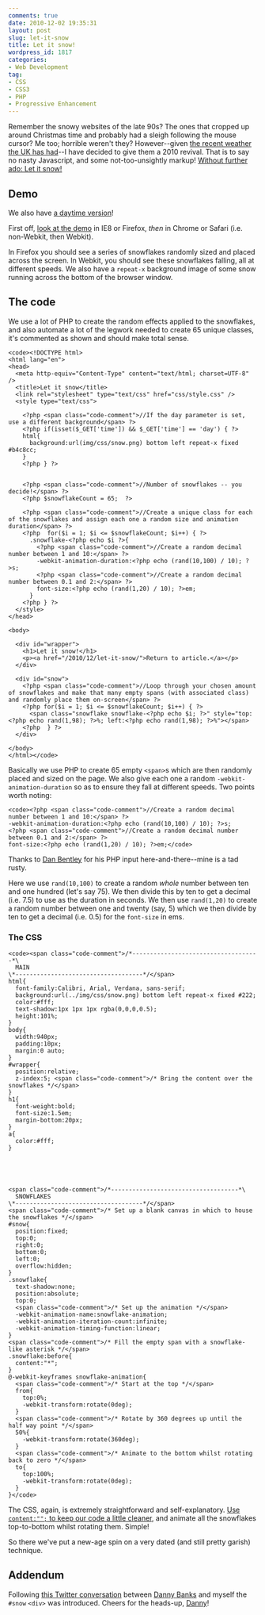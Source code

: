 ```yaml
---
comments: true
date: 2010-12-02 19:35:31
layout: post
slug: let-it-snow
title: Let it snow!
wordpress_id: 1817
categories:
- Web Development
tag:
- CSS
- CSS3
- PHP
- Progressive Enhancement
---
```


Remember the snowy websites of the late 90s? The ones that cropped up around Christmas time and probably had a sleigh following the mouse cursor? Me too; horrible weren't they? However--given [the recent weather the UK has had](http://www.bbc.co.uk/news/uk-scotland-11901718)--I have decided to give them a 2010 revival. That is to say no nasty Javascript, and some not-too-unsightly markup! [Without further ado: Let it snow!](/demos/snow/)



## Demo





We also have [a daytime version](/demos/snow/?time=day)!



First off, [look at the demo](/demos/snow/) in IE8 or Firefox, _then_ in Chrome or Safari (i.e. non-Webkit, then Webkit).

In Firefox you should see a series of snowflakes randomly sized and placed across the screen. In Webkit, you should see these snowflakes falling, all at different speeds. We also have a `repeat-x` background image of some snow running across the bottom of the browser window.



## The code



We use a lot of PHP to create the random effects applied to the snowflakes, and also automate a lot of the legwork needed to create 65 unique classes, it's commented as shown and should make total sense.


    
    <code><!DOCTYPE html>
    <html lang="en">
    <head>
      <meta http-equiv="Content-Type" content="text/html; charset=UTF-8" />
      <title>Let it snow</title>
      <link rel="stylesheet" type="text/css" href="css/style.css" />
      <style type="text/css">
        
        <?php <span class="code-comment">//If the day parameter is set, use a different background</span> ?>
        <?php if(isset($_GET['time']) && $_GET['time'] == 'day') { ?>
        html{
          background:url(img/css/snow.png) bottom left repeat-x fixed #b4c8cc;
        }
        <?php } ?>
    
      
        <?php <span class="code-comment">//Number of snowflakes -- you decide!</span> ?>
        <?php $snowflakeCount = 65;  ?>
    
        <?php <span class="code-comment">//Create a unique class for each of the snowflakes and assign each one a random size and animation duration</span> ?>
        <?php  for($i = 1; $i <= $snowflakeCount; $i++) { ?>
          .snowflake-<?php echo $i ?>{
            <?php <span class="code-comment">//Create a random decimal number between 1 and 10:</span> ?>
            -webkit-animation-duration:<?php echo (rand(10,100) / 10); ?>s;
            <?php <span class="code-comment">//Create a random decimal number between 0.1 and 2:</span> ?>
            font-size:<?php echo (rand(1,20) / 10); ?>em;
          }
        <?php } ?>
      </style>
    </head>
    
    <body>
    
      <div id="wrapper">
        <h1>Let it snow!</h1>
        <p><a href="/2010/12/let-it-snow/">Return to article.</a></p>
      </div>
    
      <div id="snow">
        <?php <span class="code-comment">//Loop through your chosen amount of snowflakes and make that many empty spans (with associated class) and randomly place them on-screen</span> ?>
        <?php for($i = 1; $i <= $snowflakeCount; $i++) { ?>
          <span class="snowflake snowflake-<?php echo $i; ?>" style="top:<?php echo rand(1,98); ?>%; left:<?php echo rand(1,98); ?>%"></span>
        <?php  } ?>
      </div>
    
    </body>
    </html></code>



Basically we use PHP to create 65 empty `<span>`s which are then randomly placed and sized on the page. We also give each one a random `-webkit-animation-duration` so as to ensure they fall at different speeds. Two points worth noting:


    
    <code><?php <span class="code-comment">//Create a random decimal number between 1 and 10:</span> ?>
    -webkit-animation-duration:<?php echo (rand(10,100) / 10); ?>s;
    <?php <span class="code-comment">//Create a random decimal number between 0.1 and 2:</span> ?>
    font-size:<?php echo (rand(1,20) / 10); ?>em;</code>





Thanks to [Dan Bentley](http://twitter.com/punch_n_pie) for his PHP input here-and-there--mine is a tad rusty.



Here we use `rand(10,100)` to create a random _whole_ number between ten and one hundred (let's say 75). We then divide this by ten to get a decimal (i.e. 7.5) to use as the duration in seconds.
We then use `rand(1,20)` to create a random number between one and twenty (say, 5) which we then divide by ten to get a decimal (i.e. 0.5) for the `font-size` in ems.



### The CSS




    
    <code><span class="code-comment">/*------------------------------------*\
      MAIN
    \*------------------------------------*/</span>
    html{
      font-family:Calibri, Arial, Verdana, sans-serif;
      background:url(../img/css/snow.png) bottom left repeat-x fixed #222;
      color:#fff;
      text-shadow:1px 1px 1px rgba(0,0,0,0.5);
      height:101%;
    }
    body{
      width:940px;
      padding:10px;
      margin:0 auto;
    }
    #wrapper{
      position:relative;
      z-index:5; <span class="code-comment">/* Bring the content over the snowflakes */</span>
    }
    h1{
      font-weight:bold;
      font-size:1.5em;
      margin-bottom:20px;
    }
    a{
      color:#fff;
    }
    
    
    
    
    
    <span class="code-comment">/*------------------------------------*\
      SNOWFLAKES
    \*------------------------------------*/</span>
    <span class="code-comment">/* Set up a blank canvas in which to house the snowflakes */</span>
    #snow{
      position:fixed;
      top:0;
      right:0;
      bottom:0;
      left:0;
      overflow:hidden;
    }
    .snowflake{
      text-shadow:none;
      position:absolute;
      top:0;
      <span class="code-comment">/* Set up the animation */</span>
      -webkit-animation-name:snowflake-animation;
      -webkit-animation-iteration-count:infinite;
      -webkit-animation-timing-function:linear;
    }
    <span class="code-comment">/* Fill the empty span with a snowflake-like asterisk */</span>
    .snowflake:before{
      content:"*";
    }
    @-webkit-keyframes snowflake-animation{
      <span class="code-comment">/* Start at the top */</span>
      from{
        top:0%;
        -webkit-transform:rotate(0deg);
      }
      <span class="code-comment">/* Rotate by 360 degrees up until the half way point */</span>
      50%{
        -webkit-transform:rotate(360deg);
      }
      <span class="code-comment">/* Animate to the bottom whilst rotating back to zero */</span>
      to{
        top:100%;
        -webkit-transform:rotate(0deg);
      }
    }</code>



The CSS, again, is extremely straightforward and self-explanatory. [Use `content:"";` to keep our code a little cleaner](/2010/09/keeping-code-clean-with-content/), and animate all the snowflakes top-to-bottom whilst rotating them. Simple!

So there we've put a new-age spin on a very dated (and still pretty garish) technique.



## Addendum



Following [this Twitter conversation](http://twitter.com/csswizardry/statuses/10425282116722688) between [Danny Banks](http://twitter.com/dbanksDesign) and myself the `#snow` `<div>` was introduced. Cheers for the heads-up, [Danny](http://twitter.com/dbanksDesign)!
